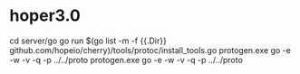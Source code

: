 # hoper3.0
cd server/go
go run $(go list -m -f {{.Dir}}  github.com/hopeio/cherry)/tools/protoc/install_tools.go
protogen.exe go -e -w -v -q -p ../../proto protogen.exe go -e -w -v -q -p ../../proto 